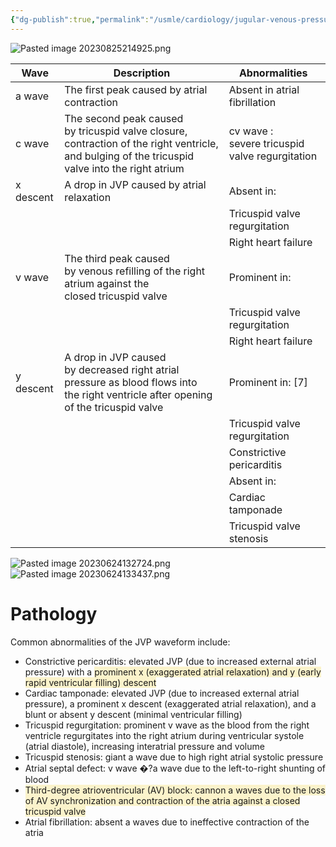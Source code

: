 ```yaml
---
{"dg-publish":true,"permalink":"/usmle/cardiology/jugular-venous-pressure/","title":"Cardiovascular examination"}
---
```


![Pasted image 20230825214925.png](/img/user/appendix/Pasted%20image%2020230825214925.png)


| Wave      | Description                                                                                                                                     | Abnormalities                                  |
|-----------|-------------------------------------------------------------------------------------------------------------------------------------------------|------------------------------------------------|
| a wave    | The first peak caused by atrial contraction                                                                                                     | Absent in atrial fibrillation                  |
| c wave    | The second peak caused by tricuspid valve closure, contraction of the right ventricle, and bulging of the tricuspid valve into the right atrium | cv wave : severe tricuspid valve regurgitation |
| x descent | A drop in JVP caused by atrial relaxation                                                                                                       | Absent in:                                     |
|           |                                                                                                                                                 | Tricuspid valve regurgitation                  |
|           |                                                                                                                                                 | Right heart failure                            |
| v wave    | The third peak caused by venous refilling of the right atrium against the closed tricuspid valve                                                | Prominent in:                                  |
|           |                                                                                                                                                 | Tricuspid valve regurgitation                  |
|           |                                                                                                                                                 | Right heart failure                            |
| y descent | A drop in JVP caused by decreased right atrial pressure as blood flows into the right ventricle after opening of the tricuspid valve            | Prominent in: [7]                              |
|           |                                                                                                                                                 | Tricuspid valve regurgitation                  |
|           |                                                                                                                                                 | Constrictive pericarditis                      |
|           |                                                                                                                                                 | Absent in:                                     |
|           |                                                                                                                                                 | Cardiac tamponade                              |
|           |                                                                                                                                                 | Tricuspid valve stenosis                       |

![Pasted image 20230624132724.png](/img/user/appendix/Pasted%20image%2020230624132724.png)![Pasted image 20230624133437.png](/img/user/appendix/Pasted%20image%2020230624133437.png)
# Pathology
Common abnormalities of the JVP waveform include:  
- Constrictive pericarditis: elevated JVP (due to increased external atrial pressure) with a <span style="background:rgba(240, 200, 0, 0.2)">prominent x (exaggerated atrial relaxation) and y (early rapid ventricular filling) descent</span>  
- Cardiac tamponade: elevated JVP (due to increased external atrial pressure), a prominent x descent (exaggerated atrial relaxation), and a blunt or absent y descent (minimal ventricular filling)  
- Tricuspid regurgitation: prominent v wave as the blood from the right ventricle regurgitates into the right atrium during ventricular systole (atrial diastole), increasing interatrial pressure and volume  
- Tricuspid stenosis: giant a wave due to high right atrial systolic pressure  
- Atrial septal defect: v wave �?a wave due to the left-to-right shunting of blood  
- <span style="background:rgba(240, 200, 0, 0.2)">Third-degree atrioventricular (AV) block: cannon a waves due to the loss of AV synchronization and contraction of the atria against a closed tricuspid valve</span>
- Atrial fibrillation: absent a waves due to ineffective contraction of the atria

